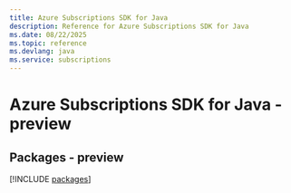 ```yaml
---
title: Azure Subscriptions SDK for Java
description: Reference for Azure Subscriptions SDK for Java
ms.date: 08/22/2025
ms.topic: reference
ms.devlang: java
ms.service: subscriptions
---
```

# Azure Subscriptions SDK for Java - preview
## Packages - preview
[!INCLUDE [packages](subscriptions-index.md)]